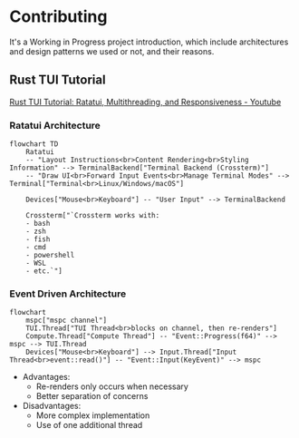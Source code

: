 # Contributing

It's a Working in Progress project introduction, which include architectures and design patterns we used or not, and their reasons.

## Rust TUI Tutorial

[Rust TUI Tutorial: Ratatui, Multithreading, and Responsiveness - Youtube](https://www.youtube.com/watch?v=awX7DUp-r14)

### Ratatui Architecture

```mermaid
flowchart TD
    Ratatui
    -- "Layout Instructions<br>Content Rendering<br>Styling Information" --> TerminalBackend["Terminal Backend (Crossterm)"]
    -- "Draw UI<br>Forward Input Events<br>Manage Terminal Modes" --> Terminal["Terminal<br>Linux/Windows/macOS"]

    Devices["Mouse<br>Keyboard"] -- "User Input" --> TerminalBackend

    Crossterm["`Crossterm works with:
    - bash
    - zsh
    - fish
    - cmd
    - powershell
    - WSL
    - etc.`"]
```

### Event Driven Architecture

```mermaid
flowchart
    mspc["mspc channel"]
    TUI.Thread["TUI Thread<br>blocks on channel, then re-renders"]
    Compute.Thread["Compute Thread"] -- "Event::Progress(f64)" --> mspc --> TUI.Thread
    Devices["Mouse<br>Keyboard"] --> Input.Thread["Input Thread<br>event::read()"] -- "Event::Input(KeyEvent)" --> mspc
```

- Advantages:
  - Re-renders only occurs when necessary
  - Better separation of concerns
- Disadvantages:
  - More complex implementation
  - Use of one additional thread

